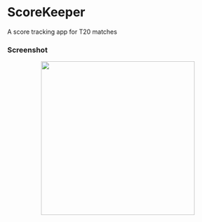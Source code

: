 # ScoreKeeper
A score tracking app for T20 matches

### Screenshot
<p align="center">
  <img src="https://imgur.com/a/i1N8B.png" width="350"/>
</p>
